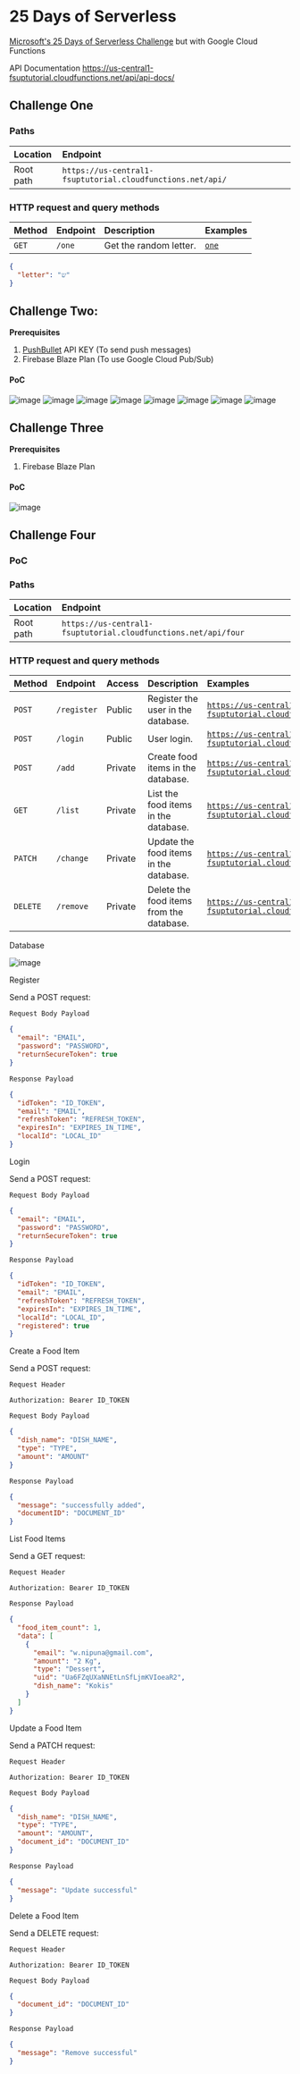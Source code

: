 # 25 Days of Serverless

[Microsoft's 25 Days of Serverless Challenge](https://github.com/microsoft/25-days-of-serverless) but with Google Cloud Functions

API Documentation https://us-central1-fsuptutorial.cloudfunctions.net/api/api-docs/

## Challenge One

### Paths

| Location  | Endpoint                                                   |
| :-------- | :--------------------------------------------------------- |
| Root path | `https://us-central1-fsuptutorial.cloudfunctions.net/api/` |

### HTTP request and query methods

| Method | Endpoint | Description            | Examples                                                             |
| :----- | :------- | :--------------------- | :------------------------------------------------------------------- |
| `GET`  | `/one`   | Get the random letter. | [`one`](https://us-central1-fsuptutorial.cloudfunctions.net/api/one) |

```json
{
  "letter": "ש"
}
```

## Challenge Two:

**Prerequisites**

1. [PushBullet](https://www.pushbullet.com) API KEY (To send push messages)
2. Firebase Blaze Plan (To use Google Cloud Pub/Sub)

#### PoC

![image](/img/1.jpg)
![image](/img/2.jpg)
![image](/img/3.jpg)
![image](/img/4.jpg)
![image](/img/5.jpg)
![image](/img/6.jpg)
![image](/img/7.jpg)
![image](/img/8.jpg)

## Challenge Three

**Prerequisites**

1. Firebase Blaze Plan

#### PoC

![image](/img/challenge_3.jpg)

## Challenge Four

### PoC

### Paths

| Location  | Endpoint                                                       |
| :-------- | :------------------------------------------------------------- |
| Root path | `https://us-central1-fsuptutorial.cloudfunctions.net/api/four` |

### HTTP request and query methods

| Method   | Endpoint    | Access  | Description                              | Examples                                                                                                                                         |
| :------- | :---------- | :------ | :--------------------------------------- | :----------------------------------------------------------------------------------------------------------------------------------------------- |
| `POST`   | `/register` | Public  | Register the user in the database.       | [`https://us-central1-fsuptutorial.cloudfunctions.net/api/four/register`](https://us-central1-fsuptutorial.cloudfunctions.net/api/four/register) |
| `POST`   | `/login`    | Public  | User login.                              | [`https://us-central1-fsuptutorial.cloudfunctions.net/api/four/login`](https://us-central1-fsuptutorial.cloudfunctions.net/api/four/login)       |
| `POST`   | `/add`      | Private | Create food items in the database.       | [`https://us-central1-fsuptutorial.cloudfunctions.net/api/four/add`](https://us-central1-fsuptutorial.cloudfunctions.net/api/four/add)           |
| `GET`    | `/list`     | Private | List the food items in the database.     | [`https://us-central1-fsuptutorial.cloudfunctions.net/api/four/list`](https://us-central1-fsuptutorial.cloudfunctions.net/api/four/list)         |
| `PATCH`  | `/change`   | Private | Update the food items in the database.   | [`https://us-central1-fsuptutorial.cloudfunctions.net/api/four/change`](https://us-central1-fsuptutorial.cloudfunctions.net/api/four/change)     |
| `DELETE` | `/remove`   | Private | Delete the food items from the database. | [`https://us-central1-fsuptutorial.cloudfunctions.net/api/four/remove`](https://us-central1-fsuptutorial.cloudfunctions.net/api/four/remove)     |

Database

![image](/img/challenge_4_1.jpg)

Register

Send a POST request:

`Request Body Payload`

```json
{
  "email": "EMAIL",
  "password": "PASSWORD",
  "returnSecureToken": true
}
```

`Response Payload`

```json
{
  "idToken": "ID_TOKEN",
  "email": "EMAIL",
  "refreshToken": "REFRESH_TOKEN",
  "expiresIn": "EXPIRES_IN_TIME",
  "localId": "LOCAL_ID"
}
```

Login

Send a POST request:

`Request Body Payload`

```json
{
  "email": "EMAIL",
  "password": "PASSWORD",
  "returnSecureToken": true
}
```

`Response Payload`

```json
{
  "idToken": "ID_TOKEN",
  "email": "EMAIL",
  "refreshToken": "REFRESH_TOKEN",
  "expiresIn": "EXPIRES_IN_TIME",
  "localId": "LOCAL_ID",
  "registered": true
}
```

Create a Food Item

Send a POST request:

`Request Header`

```http request
Authorization: Bearer ID_TOKEN
```

`Request Body Payload`

```json
{
  "dish_name": "DISH_NAME",
  "type": "TYPE",
  "amount": "AMOUNT"
}
```

`Response Payload`

```json
{
  "message": "successfully added",
  "documentID": "DOCUMENT_ID"
}
```

List Food Items

Send a GET request:

`Request Header`

```http request
Authorization: Bearer ID_TOKEN
```

`Response Payload`

```json
{
  "food_item_count": 1,
  "data": [
    {
      "email": "w.nipuna@gmail.com",
      "amount": "2 Kg",
      "type": "Dessert",
      "uid": "Ua6FZqUXaNNEtLnSfLjmKVIoeaR2",
      "dish_name": "Kokis"
    }
  ]
}
```

Update a Food Item

Send a PATCH request:

`Request Header`

```http request
Authorization: Bearer ID_TOKEN
```

`Request Body Payload`

```json
{
  "dish_name": "DISH_NAME",
  "type": "TYPE",
  "amount": "AMOUNT",
  "document_id": "DOCUMENT_ID"
}
```

`Response Payload`

```json
{
  "message": "Update successful"
}
```

Delete a Food Item

Send a DELETE request:

`Request Header`

```http request
Authorization: Bearer ID_TOKEN
```

`Request Body Payload`

```json
{
  "document_id": "DOCUMENT_ID"
}
```

`Response Payload`

```json
{
  "message": "Remove successful"
}
```